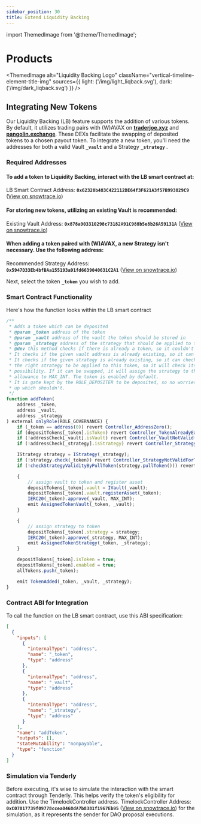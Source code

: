 ```yaml
---
sidebar_position: 30
title: Extend Liquidity Backing
---
```

import ThemedImage from '@theme/ThemedImage';


# Products

  <ThemedImage
  alt="Liquidity Backing Logo"
  className="vertical-timeline-element-title-img"
  sources={{
    light: ('/img/light_liqback.svg'),
    dark: ('/img/dark_liqback.svg')
  }}
/>

## Integrating New Tokens

Our Liquidity Backing (LB) feature supports the addition of various tokens. By default, it utilizes trading pairs with (W)AVAX on **[traderjoe.xyz](https://traderjoe.xyz)** and **[pangolin.exchange](https://pangolin.exchange/)**. These DEXs facilitate the swapping of deposited tokens to a chosen payout token. To integrate a new token, you'll need the addresses for both a valid Vault **`_vault`** and a Strategy **`_strategy`** .

### Required Addresses

#### To add a token to Liquidity Backing, interact with the LB smart contract at:

LB Smart Contract Address: **`0x62320b483C422112DE64f3F621A3f57B993029C9`** ([View on snowtrace.io](https://snowtrace.io/address/0x62320b483C422112DE64f3F621A3f57B993029C9)) 

#### For storing new tokens, utilizing an existing Vault is recommended:

Existing Vault Address: **`0x878a903310298c73182A91C988b5e8b26A59131A`** ([View on snowtrace.io](https://snowtrace.io/address/0x878a903310298c73182A91C988b5e8b26A59131A)) 

#### When adding a token paired with (W)AVAX, a new Strategy isn't necessary. Use the following address:

Recommended Strategy Address: **`0x5947D33Eb4bfBAa155193a91fd6639040631C2A1`** ([View on snowtrace.io](https://snowtrace.io/address/0x5947D33Eb4bfBAa155193a91fd6639040631C2A1))  

Next, select the token **`_token`** you wish to add.

### Smart Contract Functionality

Here's how the function  looks within the LB smart contract

```jsx
/**
 * Adds a token which can be deposited
 * @param _token address of the token
 * @param _vault address of the vault the token should be stored in
 * @param _strategy address of the strategy that should be applied to the token
 * @dev this method checks if there is already a token, so it couldn't be added twice.
 * It checks if the given vault address is already existing, so it can register the token.
 * It checks if the given strategy is already existing, so it can check if the strategy is
 * the right strategy to be applied to this token, so it will check its existency of a swap
 * possibility. If it can be swapped, it will assign the strategy to the token and sets the
 * allowance to MAX_INT. The token is enabled by default.
 * It is gate kept by the ROLE_DEPOSITER to be deposited, so no worries here to open things
 * up which shouldn't.
 */
function addToken(
    address _token,
    address _vault,
    address _strategy
) external onlyRole(ROLE_GOVERNANCE) {
    if (_token == address(0)) revert Controller_AddressZero();
    if (depositTokens[_token].isToken) revert Controller_TokenAlreadyExists();
    if (!addressCheck[_vault].isVault) revert Controller_VaultNotValid();
    if (!addressCheck[_strategy].isStrategy) revert Controller_StrategyNotValid();

    IStrategy strategy = IStrategy(_strategy);
    if (!strategy.check(_token)) revert Controller_StrategyNotValidForToken();
    if (!checkStrategyValidityByPullToken(strategy.pullToken())) revert Controller_MissingSwapper();

    {
        // assign vault to token and register asset
        depositTokens[_token].vault = IVault(_vault);
        depositTokens[_token].vault.registerAsset(_token);
        IERC20(_token).approve(_vault, MAX_INT);
        emit AssignedTokenVault(_token, _vault);
    }

    {
        // assign strategy to token
        depositTokens[_token].strategy = strategy;
        IERC20(_token).approve(_strategy, MAX_INT);
        emit AssignedTokenStrategy(_token, _strategy);
    }

    depositTokens[_token].isToken = true;
    depositTokens[_token].enabled = true;
    allTokens.push(_token);

    emit TokenAdded(_token, _vault, _strategy);
}
```

### Contract ABI for Integration

To call the function on the LB smart contract, use this ABI specification:

```json
[
  {
    "inputs": [
      {
        "internalType": "address",
        "name": "_token",
        "type": "address"
      },
      {
        "internalType": "address",
        "name": "_vault",
        "type": "address"
      },
      {
        "internalType": "address",
        "name": "_strategy",
        "type": "address"
      }
    ],
    "name": "addToken",
    "outputs": [],
    "stateMutability": "nonpayable",
    "type": "function"
  }
]
```

### Simulation via Tenderly

Before executing, it's wise to simulate the interaction with the smart contract through Tenderly. This helps verify the token's eligibility for addition. Use the TimelockController address.
TimelockController Address: **`0xC07017739f09778ccea0468dA7b8381f1967Eb95`** ([View on snowtrace.io](https://snowtrace.io/address/0xC07017739f09778ccea0468dA7b8381f1967Eb95)) for the simulation, as it represents the sender for DAO proposal executions.

